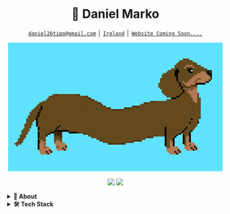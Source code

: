 <!-- Title -->
<h1 align="center" title="...and I'm happy to see you here :)">👋 Daniel Marko</h1>

<!-- Contact and keys -->
<p align="center">
<a href="daniel26tipp@gmail.com" title="Email Address"><code>daniel26tipp@gmail.com</code></a> │ <a href="https://en.wikipedia.org/wiki/Ireland" title="Ireland"><code>Ireland</code></a> │ <a href="" title="Matrix User ID"><code>Website Coming Soon....</code></a>
</p>
<p align="center">
<img width="500" src="https://github.com/daniel12331/daniel12331/blob/master/assets/tumblr_n343swDgir1qb8uexo1_r3_500.gif" />
</p>

<!-- Socials -->
<p align="center">
  <a href="https://www.linkedin.com/in/daniel-marko-272aa6192/" title="LinkedIn - Daniel Marko"><img src="https://img.shields.io/badge/-Daniel_Marko-0072b1?style=flat&logo=Linkedin&logoColor=white" /></a>
  <a href="https://github.com/daniel12331" title="GitHub - @daniel12331"><img src="https://img.shields.io/badge/-daniel12331-3a3a3a?style=flat&logo=GitHub&logoColor=white" /></a>

  </kbd>
</p>


<!-- About Section -->
<details>
  <summary><b>👤 About</b></summary>
    <p>
      <img align="right" width="250" src="https://github.com/daniel12331/daniel12331/blob/master/assets/daniel.JPG" alt="Alicia Sykes" />
      
<blockquote>
I am a dedicated and ambitious software engineering student currently studying in Ireland. 
   
I have a strong interest in the field of cloud computing and cyber security. With a passion for staying up to date with the latest technology trends and developments, I am constantly seeking out new opportunities to learn and grow. Whether through coursework or hands-on projects.
   
I bring a strong work ethic and a desire to succeed to everything I do. I am determined to make a positive impact in the field of technology, with a particular focus on cloud computing and cyber security.

</blockquote>
    
----
  
  </p>
</details>

<!-- Tech Stack -->  
<details>
  <summary><b>🛠️ Tech Stack</b></summary>
    <p>

| **Category** | **Technologies** |
| - | - |
**Frontend** | [![React](https://img.shields.io/static/v1?label=&message=React&color=61DAFB&logo=react&logoColor=FFFFFF)](https://reactjs.org/)
**Core** | [![TypeScript](https://img.shields.io/static/v1?label=&message=TypeScript&color=3178C6&logo=typescript&logoColor=FFFFFF)](https://www.typescriptlang.org/) [![JavaScript](https://img.shields.io/static/v1?label=&message=JavaScript&color=F7DF1E&logo=javascript&logoColor=FFFFFF)](https://www.javascript.com/) [![Python](https://img.shields.io/static/v1?label=&message=Python&color=3C78A9&logo=python&logoColor=FFFFFF)](https://www.python.org/) [![Java](https://img.shields.io/static/v1?label=&message=Java&color=007396&logo=java&logoColor=FFFFFF)](https://www.java.com/) [![Node.js](https://img.shields.io/static/v1?label=&message=Node.js&color=339933&logo=nodedotjs&logoColor=FFFFFF)](https://nodejs.org/)
**Mobile** | [![Android](https://img.shields.io/static/v1?label=&message=Android&color=3DDC84&logo=android&logoColor=FFFFFF)](https://developer.android.com/) [![Kotlin](https://img.shields.io/static/v1?label=&message=Kotlin&color=7F52FF&logo=kotlin&logoColor=FFFFFF)](https://kotlinlang.org/)
**Cloud** | [![Heroku](https://img.shields.io/static/v1?label=&message=Heroku&color=430098&logo=heroku&logoColor=FFFFFF)](https://heroku.com/) [![Netlify](https://img.shields.io/static/v1?label=&message=Netlify&color=00C7B7&logo=netlify&logoColor=FFFFFF)](https://netlify.com/) [![Google Cloud](https://img.shields.io/static/v1?label=&message=GCP&color=4285F4&logo=googlecloud&logoColor=FFFFFF)](https://cloud.google.com/) [![Amazon Web Services](https://img.shields.io/static/v1?label=&message=AWS&color=4285F4&logo=amazon-aws&logoColor=white)](https://aws.amazon.com/)
**Testing** |  [![Cypress](https://img.shields.io/static/v1?label=&message=Cypress&color=17202C&logo=cypress&logoColor=FFFFFF)](https://www.cypress.io/)
**Misc** | [![Linux](https://img.shields.io/static/v1?label=&message=Linux&color=FCC624&logo=linux&logoColor=FFFFFF)](https://www.linux.org/) [![Bash](https://img.shields.io/static/v1?label=&message=Bash&color=4EAA25&logo=gnubash&logoColor=FFFFFF)](https://www.gnu.org/software/bash/) [![Markdown](https://img.shields.io/static/v1?label=&message=Markdown&color=000000&logo=markdown&logoColor=FFFFFF)](https://en.wikipedia.org/wiki/Markdown)  [![Debian](https://img.shields.io/badge/Debian-A81D33?style=for-the-badge&logo=debian&logoColor=white)](https://code.debian.com/) [![MacOS](https://img.shields.io/badge/mac%20os-000000?style=for-the-badge&logo=apple&logoColor=white)](https://code.macos.com/)
**Editors** |  [![VS Code](https://img.shields.io/static/v1?label=&message=VS%20Code&color=9013FE&logo=visualstudiocode&logoColor=FFFFFF)](https://code.visualstudio.com/)  [![Android Studio](https://img.shields.io/badge/Android_Studio-3DDC84?style=for-the-badge&logo=android-studio&logoColor=white)](https://code.androidstudio.com/) [![Intellij](https://img.shields.io/badge/IntelliJ_IDEA-000000.svg?style=for-the-badge&logo=intellij-idea&logoColor=white)](https://code.intellij.com/) [![Sublime](https://img.shields.io/badge/sublime_text-%23575757.svg?&style=for-the-badge&logo=sublime-text&logoColor=important)](https://code.sublime.com/) [![PyCharm](https://img.shields.io/badge/PyCharm-000000.svg?&style=for-the-badge&logo=PyCharm&logoColor=white)](https://code.pycharm.com/)

   </p>
</details>
  
</details>

